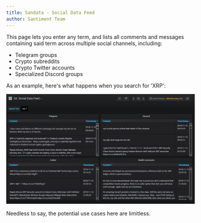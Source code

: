 ```yaml
---
title: Sandata - Social Data Feed
author: Santiment Team
---
```


This page lets you enter any term, and lists all comments and messages
containing said term across multiple social channels, including:

-   Telegram groups
-   Crypto subreddits
-   Crypto Twitter accounts
-   Specialized Discord groups

As an example, here's what happens when you search for 'XRP':

![](137324904ea3062821e5278a1532d844fcce37d9.png)

Needless to say, the potential use cases here are limitless.
